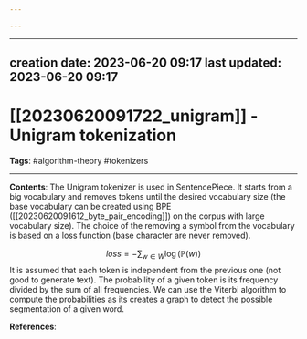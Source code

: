 ```yaml
---

---
```


---
creation date: 2023-06-20 09:17
last updated: 2023-06-20 09:17
---
# [[20230620091722_unigram]] - Unigram tokenization
__Tags__: #algorithm-theory  #tokenizers 

---
__Contents__:
The Unigram tokenizer is used in SentencePiece. It starts from a big vocabulary and removes tokens until the desired vocabulary size (the base vocabulary can be created using BPE ([[20230620091612_byte_pair_encoding]]) on the corpus with large vocabulary size). The choice of the removing a symbol from the vocabulary is based on a loss function (base character are never removed).

$$loss = - \sum_{w \in W} \log(\mathbb{P}(w))$$
It is assumed that each token is independent from the previous one (not good to generate text). The probability of a given token is its frequency divided by the sum of all frequencies. We can use the Viterbi algorithm to compute the probabilities as its creates a graph to detect the possible segmentation of a given word.

__References__:



